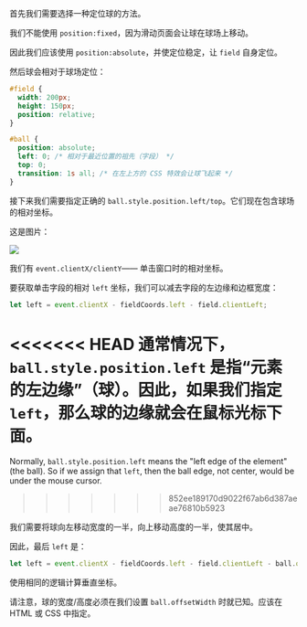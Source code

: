 
首先我们需要选择一种定位球的方法。

我们不能使用 `position:fixed`，因为滑动页面会让球在球场上移动。

因此我们应该使用 `position:absolute`，并使定位稳定，让 `field` 自身定位。

然后球会相对于球场定位：

```css
#field {
  width: 200px;
  height: 150px;
  position: relative;
}

#ball {
  position: absolute;
  left: 0; /* 相对于最近位置的祖先（字段） */
  top: 0;
  transition: 1s all; /* 在左上方的 CSS 特效会让球飞起来 */
}
```

接下来我们需要指定正确的 `ball.style.position.left/top`。它们现在包含球场的相对坐标。

这是图片：

![](move-ball-coords.svg)

我们有 `event.clientX/clientY`—— 单击窗口时的相对坐标。

要获取单击字段的相对 `left` 坐标，我们可以减去字段的左边缘和边框宽度：

```js
let left = event.clientX - fieldCoords.left - field.clientLeft;
```

<<<<<<< HEAD
通常情况下，`ball.style.position.left` 是指“元素的左边缘”（球）。因此，如果我们指定 `left`，那么球的边缘就会在鼠标光标下面。
=======
Normally, `ball.style.position.left` means the "left edge of the element" (the ball). So if we assign that `left`, then the ball edge, not center, would be under the mouse cursor.
>>>>>>> 852ee189170d9022f67ab6d387aeae76810b5923

我们需要将球向左移动宽度的一半，向上移动高度的一半，使其居中。

因此，最后 `left` 是：

```js
let left = event.clientX - fieldCoords.left - field.clientLeft - ball.offsetWidth/2;
```

使用相同的逻辑计算垂直坐标。

请注意，球的宽度/高度必须在我们设置 `ball.offsetWidth` 时就已知。应该在 HTML 或 CSS 中指定。
